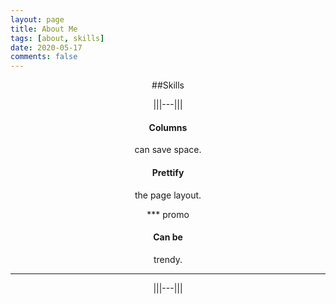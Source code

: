 ```yaml
---
layout: page
title: About Me
tags: [about, skills]
date: 2020-05-17
comments: false
---
```

<center>##Skills</Skills>

|||---|||
#### Columns

can save space.

#### Prettify

the page layout.

*** promo
#### Can be

trendy.
***
|||---|||
